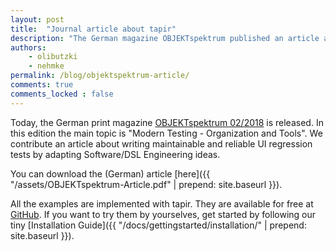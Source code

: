 ```yaml
---
layout: post
title:  "Journal article about tapir"
description: "The German magazine OBJEKTspektrum published an article about maintainable and reliable UI regression tests using tapir."
authors:
    - olibutzki
    - nehmke
permalink: /blog/objektspektrum-article/
comments: true
comments_locked : false
---
```


Today, the German print magazine [OBJEKTspektrum 02/2018](https://www.sigs-datacom.de/fachzeitschriften/objektspektrum.html) is released. In this edition the main topic is "Modern Testing - Organization and Tools". We contribute an article about writing maintainable and reliable UI regression tests by adapting Software/DSL Engineering ideas.

You can download the (German) article [here]({{ "/assets/OBJEKTspektrum-Article.pdf" | prepend: site.baseurl }}).

All the examples are implemented with tapir. They are available for free at [GitHub](https://github.com/tapir-test/tapir-showcase). If you want to try them by yourselves, get started by following our tiny [Installation Guide]({{ "/docs/gettingstarted/installation/" | prepend: site.baseurl }}).
